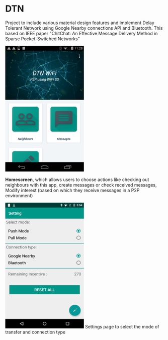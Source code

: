 # DTN
Project to include various material design features and implement Delay Tolerant Network using Google Nearby connections API and Bluetooth. This based on IEEE paper "ChitChat: An Effective Message Delivery Method in Sparse Pocket-Switched Networks"

<img src="images/homescreen.png" width="250" height="400"/>

<b>Homescreen</b>, which allows users to choose actions like checking out neighbours with this app, create messages or check received messages, Modify interest (based on which they receive messages in a P2P environment)

<img src="images/Screenshot_2018-06-04-05-04-11.png" width="250" height="400"/>
Settings page to select the mode of transfer and connection type



